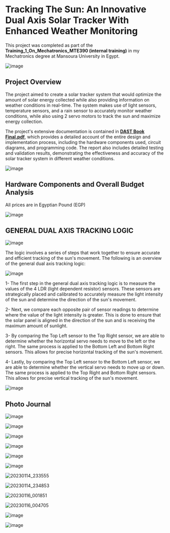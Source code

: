 # Tracking The Sun: An Innovative Dual Axis Solar Tracker With Enhanced Weather Monitoring
This project was completed as part of the **Training_1_On_Mechatronics_MTE390 (internal training)** in my Mechatronics degree at Mansoura University in Egypt.

![image](https://user-images.githubusercontent.com/75787889/227113955-970cc9a1-7100-45d6-b6c1-d4e949467815.png)

## Project Overview
The project aimed to create a solar tracker system that would optimize the amount of solar energy collected while also providing information on weather conditions in real-time. The system makes use of light sensors, temperature sensors, and a rain sensor to accurately monitor weather conditions, while also using 2 servo motors to track the sun and maximize energy collection.

The project's extensive documentation is contained in **[DAST Book Final.pdf](https://github.com/H3EsAwY/TrackingTheSun/blob/main/DAST%20Book%20Final.pdf)**, which provides a detailed account of the entire design and implementation process, including the hardware components used, circuit diagrams, and programming code. The report also includes detailed testing and validation results, demonstrating the effectiveness and accuracy of the solar tracker system in different weather conditions.

![image](https://user-images.githubusercontent.com/75787889/227113739-f211d9a4-123a-4a7c-9f07-20c165f405d4.png) 

## Hardware Components and Overall Budget Analysis
All prices are in Egyptian Pound (EGP)

![image](https://user-images.githubusercontent.com/75787889/227119376-cd952b3e-7283-47eb-be35-6168204bacba.png)

## GENERAL DUAL AXIS TRACKING LOGIC

![image](https://user-images.githubusercontent.com/75787889/227119424-4bd4f149-6d84-46ae-a7f3-b77dc62c4f35.png)

The logic involves a series of steps that work together to ensure accurate and efficient tracking of the sun's movement. The following is an overview of the general dual axis tracking logic:

![image](https://user-images.githubusercontent.com/75787889/227119473-c345ffc7-6b22-448a-b958-b77219a723ef.png)


1-	The first step in the general dual axis tracking logic is to measure the values of the 4 LDR (light dependent resistor) sensors. These sensors are strategically placed and calibrated to accurately measure the light intensity of the sun and determine the direction of the sun's movement.

2-	Next, we compare each opposite pair of sensor readings to determine where the value of the light intensity is greater. This is done to ensure that the solar panel is aligned in the direction of the sun and is receiving the maximum amount of sunlight.

3-	By comparing the Top Left sensor to the Top Right sensor, we are able to determine whether the horizontal servo needs to move to the left or the right. The same process is applied to the Bottom Left and Bottom Right sensors. This allows for precise horizontal tracking of the sun's movement.

4-	Lastly, by comparing the Top Left sensor to the Bottom Left sensor, we are able to determine whether the vertical servo needs to move up or down. The same process is applied to the Top Right and Bottom Right sensors. This allows for precise vertical tracking of the sun's movement.

![image](https://user-images.githubusercontent.com/75787889/227119603-3bf6a8d7-6ddf-4c72-8d55-f229e8c363d3.png)

## Photo Journal

![image](https://user-images.githubusercontent.com/75787889/227121586-072e4279-560d-40fb-a9f2-c29c4188a0fc.png)

![image](https://user-images.githubusercontent.com/75787889/227121618-25ca04a6-ba94-4ac2-b51c-316f24c2ec02.png)

![image](https://user-images.githubusercontent.com/75787889/227122324-64944235-c591-4a00-b120-7ce87eb400a9.png)

![image](https://user-images.githubusercontent.com/75787889/227122411-e122de18-4798-48d0-9968-73f7f9f86ff4.png)

![image](https://user-images.githubusercontent.com/75787889/227121758-4adb8523-203a-4329-baaf-6e7289bb169e.png)

![image](https://user-images.githubusercontent.com/75787889/227121786-6bd4b9ef-08c7-4f03-9b56-335e7227d58a.png)

![20230114_233555](https://user-images.githubusercontent.com/75787889/227121857-ab12edd7-b6bd-497c-8195-86929e3fb0ed.jpg)

![20230114_234853](https://user-images.githubusercontent.com/75787889/227121897-1b85394f-3cd4-4949-9972-a25ae0a412c5.jpg)

![20230116_001851](https://user-images.githubusercontent.com/75787889/227121994-ed1a9aea-85a0-4712-a9ee-c28f4f290fc3.jpg)

![20230116_004705](https://user-images.githubusercontent.com/75787889/227122018-5f0a8a51-5b99-44ee-8259-77e1d4a70fbf.jpg)

![image](https://user-images.githubusercontent.com/75787889/227122599-da2c2798-7033-44a7-aeb5-67ad573579be.png)

![image](https://user-images.githubusercontent.com/75787889/227122652-3433158e-8c60-4f06-9ab6-9e518a9e1d77.png)




